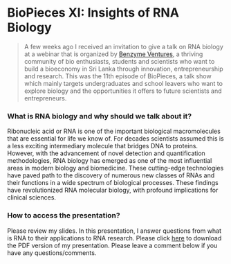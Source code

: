 # BioPieces XI: Insights of RNA Biology


<!--more-->

> A few weeks ago I received an invitation to give a talk on RNA biology at a webinar that is organized by 
> [Benzyme Ventures](https://benzymeventures.org/), a thriving community of bio enthusiasts, students and scientists 
> who want to build a bioeconomy in Sri Lanka through innovation, entrepreneurship and research. This was the 11th
> episode of BioPieces, a talk show which mainly targets undergraduates and school leavers who want to explore biology 
> and the opportunities it offers to future scientists and entrepreneurs.

### What is RNA biology and why should we talk about it?

Ribonucleic acid or RNA is one of the important biological macromolecules that are essential for life we know of. 
For decades scientists assumed this is a less exciting intermediary molecule that bridges DNA to proteins. However, 
with the advancement of novel detection and quantification methodologies, RNA biology has emerged as one of the most 
influential areas in modern biology and biomedicine. These cutting-edge technologies have paved path to the discovery of 
numerous new classes of RNAs and their functions in a wide spectrum of biological processes. These findings have 
revolutionized RNA molecular biology, with profound implications for clinical sciences.

### How to access the presentation?
Please review my slides. In this presentation, I answer questions from what is RNA to their applications to RNA 
research. Please click [here](https://github.com/jkkbuddika/Invited-Talk-Materials/raw/main/BioPieces_XI_RNA_Biology.pdf)
to download the PDF version of my presentation. Please leave a comment below if you have any questions/comments.
